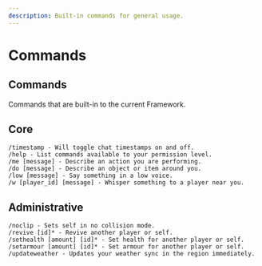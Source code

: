```yaml
---
description: Built-in commands for general usage.
---
```


# Commands

## Commands

Commands that are built-in to the current Framework.

## Core

```text
/timestamp - Will toggle chat timestamps on and off.
/help - List commands available to your permission level.
/me [message] - Describe an action you are performing.
/do [message] - Describe an object or item around you.
/low [message] - Say something in a low voice.
/w [player_id] [message] - Whisper something to a player near you.
```

## Administrative

```text
/noclip - Sets self in no collision mode.
/revive [id]* - Revive another player or self.
/sethealth [amount] [id]* - Set health for another player or self.
/setarmour [amount] [id]* - Set armour for another player or self.
/updateweather - Updates your weather sync in the region immediately.
```

